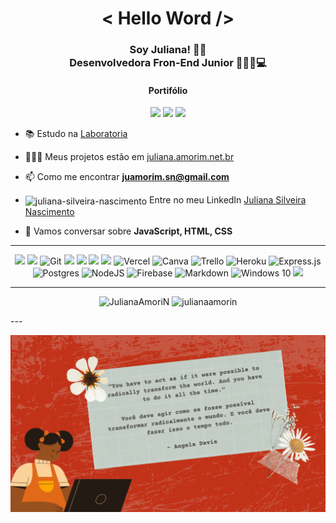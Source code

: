 <h1 align="center">< Hello Word /> </h1>
<h3 align="center"> Soy Juliana! 🖖🏽 <br> Desenvolvedora Fron-End Junior 👩🏽‍💻💻 </h3>
<h4 align="center"><ahref="https://juliana-silveira.vercel.app/" >Portifólio</a></h4>


<p align="center">
<img  src="https://img.shields.io/static/v1?label=English&message=basic&color=C2331A&"/>
<img  src="https://img.shields.io/static/v1?label=Spanish&message=interediary&color=C2331A&"/>
<img  src="https://img.shields.io/github/watchers/JulianaAmoriN/JulianaAmoriN.svg"/>
</p>

- 📚 Estudo na  [Laboratoria](https://github.com/Laboratoria)

- 👩🏽‍💻 Meus projetos estão em [juliana.amorim.net.br](https://github.com/JulianaAmoriN)

- 📫 Como me encontrar **juamorim.sn@gmail.com**

-  <img align="center" src="https://cdn.jsdelivr.net/npm/simple-icons@3.0.1/icons/linkedin.svg" alt="juliana-silveira-nascimento" height="20" width="20" /> Entre no meu LinkedIn [Juliana Silveira Nascimento](https://www.linkedin.com/in/juliana-silveira-nascimento/)

- 💬 Vamos conversar sobre **JavaScript, HTML, CSS**


---

<p align="center">
<img src="https://img.shields.io/badge/Material--UI-0081CB?style=for-the-badge&logo=material-ui&logoColor=white"> <img src="https://img.shields.io/badge/React-20232A?style=for-the-badge&logo=react&logoColor=61DAFB"> <img alt="Git" src="https://img.shields.io/badge/git%20-%23F05033.svg?&style=for-the-badge&logo=git&logoColor=white"/> <img src="https://img.shields.io/badge/CSS3-1572B6?style=for-the-badge&logo=css3&logoColor=white"> <img src="https://img.shields.io/badge/HTML5-E34F26?style=for-the-badge&logo=html5&logoColor=white"> <img src="https://img.shields.io/badge/JavaScript-F7DF1E?style=for-the-badge&logo=javascript&logoColor=black"> <img src="https://img.shields.io/badge/GitHub-100000?style=for-the-badge&logo=github&logoColor=white">   <img alt="Vercel" src="https://img.shields.io/badge/vercel%20-%23000000.svg?&style=for-the-badge&logo=vercel&logoColor=white"/> <img alt="Canva" src="https://img.shields.io/badge/Canva%20-%2300C4CC.svg?&style=for-the-badge&logo=Canva&logoColor=white"/> <img alt="Trello" src="https://img.shields.io/badge/Trello%20-%23026AA7.svg?&style=for-the-badge&logo=Trello&logoColor=white"/> <img alt="Heroku" src="https://img.shields.io/badge/heroku%20-%23430098.svg?&style=for-the-badge&logo=heroku&logoColor=white"/> <img alt="Express.js" src="https://img.shields.io/badge/express.js%20-%23404d59.svg?&style=for-the-badge"/> <img alt="Postgres" src ="https://img.shields.io/badge/postgres-%23316192.svg?&style=for-the-badge&logo=postgresql&logoColor=white"/>  <img alt="NodeJS" src="https://img.shields.io/badge/node.js%20-%2343853D.svg?&style=for-the-badge&logo=node.js&logoColor=white"/> <img alt="Firebase" src="https://img.shields.io/badge/firebase%20-%23039BE5.svg?&style=for-the-badge&logo=firebase"/>
<img alt="Markdown" src="https://img.shields.io/badge/markdown-%23000000.svg?&style=for-the-badge&logo=markdown&logoColor=white"/> <img alt="Windows 10" src="https://img.shields.io/badge/Windows-0078D6?style=for-the-badge&logo=windows&logoColor=white" />
<img src="https://img.shields.io/badge/-Insomnia-2C2255?style=flat-square&logo=insomnia&logoColor=white">
</p>

---
<p align="center">
<img src="https://github-readme-stats.vercel.app/api?username=JulianaAmoriN&show_icons=true&theme=great-gatsby" alt="JulianaAmoriN" width="45%" />
<img src="https://github-readme-streak-stats.herokuapp.com/?user=julianaamorin&theme=highcontrast" alt="julianaamorin" width="45%"/>
</p>
---

![](https://github.com/JulianaAmoriN/JulianaAmoriN/blob/main/AngelaDavis.gif)
